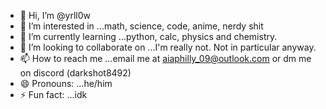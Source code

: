- 👋 Hi, I’m @yrll0w
- 👀 I’m interested in ...math, science, code, anime, nerdy shit
- 🌱 I’m currently learning ...python, calc, physics and chemistry.
- 💞️ I’m looking to collaborate on ...I'm really not. Not in particular anyway. 
- 📫 How to reach me ...email me at aiaphilly_09@outlook.com or dm me on discord (darkshot8492)
- 😄 Pronouns: ...he/him
- ⚡ Fun fact: ...idk

<!---
yrll0w/yrll0w is a ✨ special ✨ repository because its `README.md` (this file) appears on your GitHub profile.
You can click the Preview link to take a look at your changes.
--->
